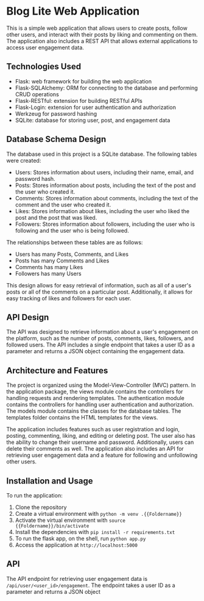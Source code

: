 # Blog Lite Web Application

This is a simple web application that allows users to create posts, follow other users, and interact with their posts by liking and commenting on them. The application also includes a REST API that allows external applications to access user engagement data.

## Technologies Used

- Flask: web framework for building the web application
- Flask-SQLAlchemy: ORM for connecting to the database and performing CRUD operations
- Flask-RESTful: extension for building RESTful APIs
- Flask-Login: extension for user authentication and authorization
- Werkzeug for password hashing
- SQLite: database for storing user, post, and engagement data

## Database Schema Design

The database used in this project is a SQLite database. The following tables were created:

- Users: Stores information about users, including their name, email, and password hash.
- Posts: Stores information about posts, including the text of the post and the user who created it.
- Comments: Stores information about comments, including the text of the comment and the user who created it.
- Likes: Stores information about likes, including the user who liked the post and the post that was liked.
- Followers: Stores information about followers, including the user who is following and the user who is being followed.

The relationships between these tables are as follows:

- Users has many Posts, Comments, and Likes
- Posts has many Comments and Likes
- Comments has many Likes
- Followers has many Users

This design allows for easy retrieval of information, such as all of a user's posts or all of the comments on a particular post. Additionally, it allows for easy tracking of likes and followers for each user.

## API Design

The API was designed to retrieve information about a user's engagement on the platform, such as the number of posts, comments, likes, followers, and followed users. The API includes a single endpoint that takes a user ID as a parameter and returns a JSON object containing the engagement data.

## Architecture and Features

The project is organized using the Model-View-Controller (MVC) pattern. In the application package, the views module contains the controllers for handling requests and rendering templates. The authentication module contains the controllers for handling user authentication and authorization. The models module contains the classes for the database tables. The templates folder contains the HTML templates for the views.

The application includes features such as user registration and login, posting, commenting, liking, and editing or deleting post. The user also has the ability to change their username and password. Additionally, users can delete their comments as well. The application also includes an API for retrieving user engagement data and a feature for following and unfollowing other users.

## Installation and Usage

To run the application:

1. Clone the repository
2. Create a virtual environment with `python -m venv .{{Foldername}}`
3. Activate the virtual environment with `source {{Foldername}}/bin/activate`
4. Install the dependencies with `pip install -r requirements.txt`
5. To run the flask app, on the shell, run ``python app.py``
6. Access the application at `http://localhost:5000`

## API 

The API endpoint for retrieving user engagement data is `/api/user/<user_id>/engagement`. The endpoint takes a user ID as a parameter and returns a JSON object

